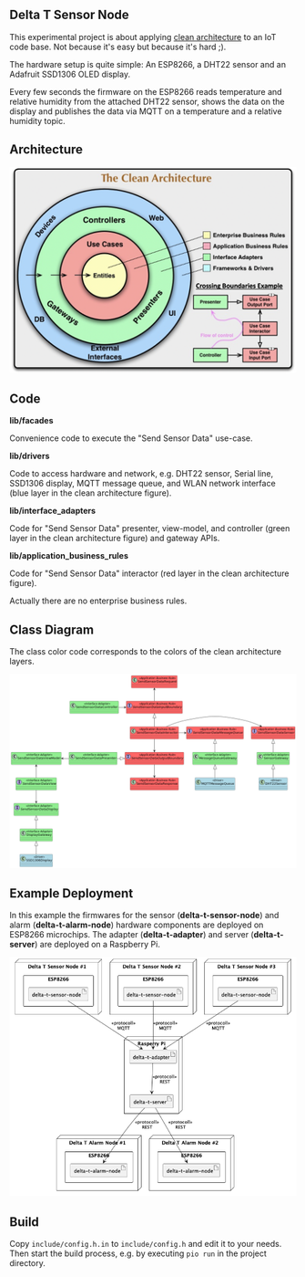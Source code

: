 ## Delta T Sensor Node

This experimental project is about applying [clean architecture](https://github.com/r42sys/clean-architecture) to an IoT
code base. Not because it's easy but because it's hard ;).

The hardware setup is quite simple: An ESP8266, a DHT22 sensor and an Adafruit SSD1306 OLED display.

Every few seconds the firmware on the ESP8266 reads temperature and relative humidity from the attached DHT22 sensor, 
shows the data on the display and publishes the data via MQTT on a temperature and a relative humidity topic.

## Architecture

![Clean Architecture](doc/clean-architecture.png)

## Code

**lib/facades**

Convenience code to execute the "Send Sensor Data" use-case.

**lib/drivers**

Code to access hardware and network, e.g. DHT22 sensor, Serial line, SSD1306 display, MQTT message queue, and WLAN 
network interface (blue layer in the clean architecture figure).

**lib/interface_adapters**

Code for "Send Sensor Data" presenter, view-model, and controller (green layer in the clean architecture figure) and 
gateway APIs.

**lib/application_business_rules**

Code for "Send Sensor Data" interactor (red layer in the clean architecture figure).

Actually there are no enterprise business rules.

## Class Diagram

The class color code corresponds to the colors of the clean architecture layers.

![send_sensor_data_class_diagram.png](doc/send_sensor_data_class_diagram.png)

## Example Deployment

<!--
- **delta-t-sensor-node** reads temperature and humidity data from a sensor and publishes the data on MQTT message queue topics
- **delta-t-adapter** subscribes on MQTT message queue topics and forwards data via REST API
- **delta-t-server** gets sensor data via REST API and starts/stops alarm via REST API
- **delta-t-alarm-node** gets commands to start/stop alarms via REST API
-->

In this example the firmwares for the sensor (**delta-t-sensor-node**) and alarm (**delta-t-alarm-node**) hardware 
components are deployed on ESP8266 microchips. The adapter (**delta-t-adapter**) and server (**delta-t-server**)
are deployed on a Raspberry Pi.

![Example Deployment](doc/example-deployment.png)

## Build

Copy `include/config.h.in` to `include/config.h` and edit it to your needs. Then start the build process, e.g. by
executing `pio run` in the project directory.

